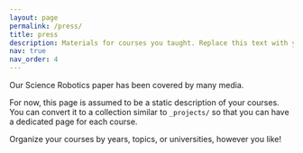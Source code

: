 ```yaml
---
layout: page
permalink: /press/
title: press
description: Materials for courses you taught. Replace this text with your description.
nav: true
nav_order: 4
---
```


Our Science Robotics paper has been covered by many media.

For now, this page is assumed to be a static description of your courses. You can convert it to a collection similar to `_projects/` so that you can have a dedicated page for each course.

Organize your courses by years, topics, or universities, however you like!